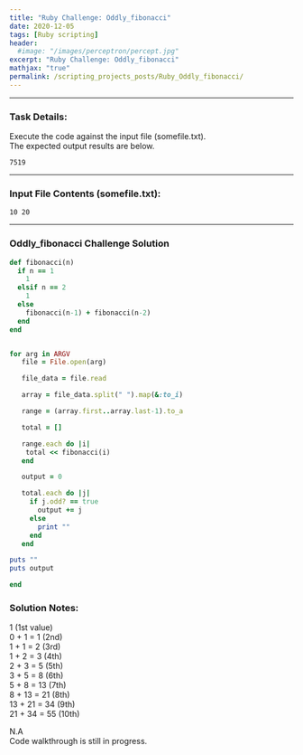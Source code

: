 ```yaml
---
title: "Ruby Challenge: Oddly_fibonacci"
date: 2020-12-05
tags: [Ruby scripting]
header:
  #image: "/images/perceptron/percept.jpg"
excerpt: "Ruby Challenge: Oddly_fibonacci"
mathjax: "true"
permalink: /scripting_projects_posts/Ruby_Oddly_fibonacci/
---
```


---
### Task Details:
Execute the code against the input file (somefile.txt).\
The expected output results are below.
```
7519
```
---
### Input File Contents (somefile.txt):
```
10 20
```

---
### Oddly_fibonacci Challenge Solution
```ruby
def fibonacci(n)
  if n == 1
    1
  elsif n == 2
    1
  else
    fibonacci(n-1) + fibonacci(n-2)
  end
end


for arg in ARGV
   file = File.open(arg)

   file_data = file.read

   array = file_data.split(" ").map(&:to_i)

   range = (array.first..array.last-1).to_a

   total = []

   range.each do |i|
    total << fibonacci(i)
   end

   output = 0

   total.each do |j|
     if j.odd? == true
       output += j
     else
       print ""
     end
   end

puts ""
puts output

end
```


### Solution Notes:
1 (1st value)\
0 + 1 = 1 (2nd)\
1 + 1 = 2 (3rd)\
1 + 2 = 3 (4th)\
2 + 3 = 5 (5th)\
3 + 5 = 8 (6th)\
5 + 8 = 13 (7th)\
8 + 13 = 21 (8th)\
13 + 21 = 34 (9th)\
21 + 34 = 55 (10th)

N.A\
Code walkthrough is still in progress.
